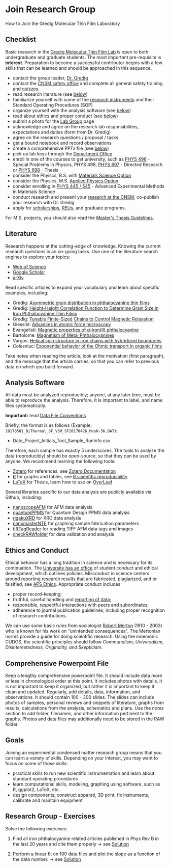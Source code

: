# Join Research Group

How to Join the Gredig Molecular Thin Film Laboratory


## Checklist

Basic research in the [Gredig Molecular Thin Film Lab](https://web.csulb.edu/~tgredig/) is open to both undergraduate and graduate students. The most important pre-requisite is **interest**. Preparation to become a successful contributor begins with a few skills that can be learned and should be approached in this sequence.

- contact the group leader, [Dr. Gredig](https://web.csulb.edu/~tgredig/group.html)
- contact the [CNSM safety office](https://web.csulb.edu/colleges/cnsm/safety/) and complete all general safety training and quizzes.
- read research literature (see [below](#Literature))
- familiarize yourself with some of the [research instruments](https://web.csulb.edu/~tgredig/facilities.html) and their Standard Operating Procedures (SOP)
- organize yourself with the analysis software (see [below](#analysis-software))
- read about ethics and proper conduct (see [below](#ethics-and-conduct))
- submit a photo for the [Lab Group](https://web.csulb.edu/~tgredig/group.html) page
- acknowledge and agree on the research lab responsibilities, expectations and duties (form from Dr. Gredig)
- agree on the research questions / proposal / tasks
- get a bound notebook and record observations
- create a comprehensive PPTx file (see [below](#comprehensive-powerpoint-file))
- pick up lab keys through the [Department Office](https://www.csulb.edu/physics-astronomy/contact)
- enroll in one of the courses to get university, such as [PHYS 496](http://catalog.csulb.edu/search_advanced.php?cur_cat_oid=6&search_database=Search&search_db=Search&cpage=1&ecpage=1&ppage=1&spage=1&tpage=1&location=33&filter%5Bkeyword%5D=phys+496) - Special Problems in Physics, PHYS 498, [PHYS 697](http://catalog.csulb.edu/search_advanced.php?cur_cat_oid=6&search_database=Search&search_db=Search&cpage=1&ecpage=1&ppage=1&spage=1&tpage=1&location=33&filter%5Bkeyword%5D=phys+directed) - Directed Research or [PHYS 698](http://catalog.csulb.edu/search_advanced.php?cur_cat_oid=6&search_database=Search&search_db=Search&cpage=1&ecpage=1&ppage=1&spage=1&tpage=1&location=33&filter%5Bkeyword%5D=phys+thesis) - Thesis
- consider the Phyiscs, B.S. with [Materials Science Option](http://catalog.csulb.edu/search_advanced.php?cur_cat_oid=6&search_database=Search&search_db=Search&cpage=1&ecpage=1&ppage=1&spage=1&tpage=1&location=33&filter%5Bkeyword%5D=applied+physics+option)
- consider the Physics, M.S. [Applied Physics Option](http://catalog.csulb.edu/search_advanced.php?cur_cat_oid=6&search_database=Search&search_db=Search&cpage=1&ecpage=1&ppage=1&spage=1&tpage=1&location=33&filter%5Bkeyword%5D=applied+physics+option)
- consider enrolling in [PHYS 445 / 545](https://web.csulb.edu/~tgredig/teaching.html) - Advanced Experimental Methods in Materials Science
- conduct research and present your [research at the CNSM](https://web.csulb.edu/colleges/cnsm/sas/symposium/), co-publish your research with Dr. Gredig
- apply for [scholarships](https://www.csulb.edu/student-affairs/financial-aid-and-scholarships-office), [REUs](https://www.nsf.gov/crssprgm/reu/), and graduate programs.

For M.S. projects, you should also read the [Master's Thesis Guidelines](https://github.com/thomasgredig/MSthesis-Guidelines).


## Literature

Research happens at the cutting-edge of knowledge. Knowing the current research questions is an on-going tasks. Use one of the literature search engines to explore your topics:

- [Web of Science](https://csulb.idm.oclc.org/login?url=https://www.webofknowledge.com/WOS)
- [Google Scholar](https://scholar.google.com/)
- [arXiv](https://arxiv.org/archive/cond-mat)

Read specific articles to expand your vocabulary and learn about specific examples, including:

- Gredig: [Asymmetric grain distribution in phthalocyanine thin films](https://journals.aps.org/prb/abstract/10.1103/PhysRevB.80.174118)
- Gredig: [ Height-Height Correlation Function to Determine Grain Size in Iron Phthalocyanine Thin Films](http://web.csulb.edu/~tgredig/research/hhcf.php)
- Gredig: [Tunable Finite-Sized Chains to Control Magnetic Relaxation](https://arxiv.org/abs/1612.07397)
- Giessibl: [Advances in atomic force microscopy](https://journals.aps.org/rmp/abstract/10.1103/RevModPhys.75.949)
- Evangelisti: [Magnetic properties of α-iron(II) phthalocyanine](https://journals.aps.org/prb/abstract/10.1103/PhysRevB.66.144410)
- Bartolome: [Magnetism of Metal Phthalocyanines](https://link.springer.com/chapter/10.1007/978-3-642-40609-6_9)
- Vargas: [Helical spin structure in iron chains with hybridized boundaries ](https://aip.scitation.org/doi/abs/10.1063/5.0022926)
- Colesniuc: [Exponential behavior of the Ohmic transport in organic films](https://journals.aps.org/prb/abstract/10.1103/PhysRevB.83.085414)

Take notes when reading the article; look at the motivation (first paragraph), and the message that the article carries; so that you can refer to previous data on which you build forward.



## Analysis Software

All data must be analyzed reproducibly; anyone, at any later time, must be able to reproduce the analysis. Therefore, it is important to label, and name files systematically.

**Important:** read [Data File Conventions](https://github.com/thomasgredig/MSthesis-Guidelines#file-system)

Briefly, the format is as follows (Example: `20170501_BiThermal_SF_VSM_SF20170426_MvsH-5K.DAT`):

- Date_Project_Initials_Tool_Sample_RunInfo.csv

Therefore, each sample has exactly 5 underscores. The tools to analyze the data (reproducibly) should be open-source, so that they can be used by anyone. We recommend learning the following tools:

 * [Zotero](https://www.zotero.org/) for references, see [Zotero Documentation](https://www.zotero.org/support/)
 * [R](https://www.r-project.org/) for graphs and tables, see [R scientific reproducibility](https://swcarpentry.github.io/r-novice-gapminder/)
 * [LaTeX](https://www.latex-project.org/) for Thesis, learn how to use on [OverLeaf](https://www.overleaf.com/learn)

Several libraries specific to our data analysis are publicly available via Github, including:

- [nanoscopeAFM](https://github.com/thomasgredig/nanoscopeAFM) for AFM data analysis
- [quantumPPMS](https://github.com/thomasgredig/quantumPPMS) for Quantum Design PPMS data analysis
- [rigakuXRD](https://github.com/thomasgredig/rigakuXRD) for XRD data analysis
- [nanomasterNTE](https://github.com/thomasgredig/nanomasterNTE) for graphing sample fabrication parameters
- [tiffTagReader](https://github.com/thomasgredig/tiffTagReader) for reading TIFF AFM data tags and images
- [checkRAWfolder](https://github.com/thomasgredig/checkRAWfolder) for data validation and analysis



## Ethics and Conduct

Ethical behavior has a long tradition in science and is necessary for its continuation. The [University has an office](http://web.csulb.edu/divisions/students/judicial_affairs/) of student conduct and ethical development, which outlines policies. Misconduct in science centers around reporting research results that are fabricated, plagiarized, and or falsified, see [APS Ethics](http://www.aps.org/programs/education/ethics/). Appropriate conduct includes


- proper record-keeping;
- truthful, careful handling and [reporting of data](https://www.aps.org/programs/education/ethics/data/index.cfm);
- responsible, respectful interactions with peers and subordinates;
- adherence to journal publication guidelines, including proper recognition of research contributions.

We can use some basic rules from sociologist [Robert Merton](https://en.wikipedia.org/wiki/Robert_K._Merton) (1910 - 2003) who is known for his work on "unintended consequences". The Mertonian norms provide a guide for doing scientific research. Using the mnemonic CUDOS, the scientific principles should follow *Communalism, Universalism, Disinterestedness, Originality, and Skepticism*.



## Comprehensive Powerpoint File


Keep a lengthy comprehensive powerpoint file. It should include data more or less in chronological order at this point. It includes photos with details. It is not important to keep it organized, but rather it is important to keep it clean and updated. Regularly, add details, data, information, and observations. It should contain 100 - 300 slides. The slides can include photos of samples, personal reviews and snippets of literature, graphs from results, calculations from the analysis, schematics and plans. Use the *notes* section to add folder, filenames, and other information pertinent to the graphs. Photos and data files may additionally need to be stored in the RAW folder.

## Goals

Joining an experimental condensed matter research group means that you can learn a variety of skills. Depending on your interest, you may want to focus on some of those skills:

- practical skills to run new scientific instrumentation and learn about standard operating procedures
- learn computational skills, modeling, graphing using software, such as R, ggplot2, LaTeX, etc.
- design components, construct apparati, 3D print, fix instruments, calibrate and maintain equipment


## Research Group - Exercises

Solve the following exercises:

1. Find all iron phthalocyanine related articles published in Phys Rev B in the last 20 years and cite them properly -> see [Solution](Zotero-Citations.md)

2. Perform a linear fit on 100 data files and plot the slope as a function of the data number. -> see [Solution](Linear-Fit.md)
